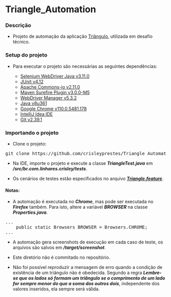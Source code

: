 # Triangle_Automation

### Descrição

- Projeto de automação da aplicação [Triângulo](https://www.vanilton.net/triangulo/), utilizada em desafio técnico.

### Setup do projeto

- Para executar o projeto são necessárias as seguintes dependências:

  - [Selenium WebDriver Java v3.11.0](https://mvnrepository.com/artifact/org.seleniumhq.selenium/selenium-java/3.11.0)
  - [JUnit v4.12](https://mvnrepository.com/artifact/junit/junit/4.12)
  - [Apache Commons-io v2.11.0](https://mvnrepository.com/artifact/commons-io/commons-io/2.11.0)
  - [Maven Surefire Plugin v3.0.0-M5](https://mvnrepository.com/artifact/org.apache.maven.plugins/maven-surefire-plugin/3.0.0-M5)
  - [WebDriver Manager v5.3.2](https://github.com/bonigarcia/webdrivermanager)
  - [Java v8u361](https://www.oracle.com/br/java/technologies/javase/javase8u211-later-archive-downloads.html)
  - [Google Chrome v110.0.5481.178](https://www.google.com/intl/pt-BR/chrome/)
  - [IntelliJ Idea IDE](https://www.jetbrains.com/idea/download/#section=windows) 
  - [Git v2.39.1](https://git-scm.com/downloads)

### Importando o projeto

- Clone o projeto:
<pre>
git clone https://github.com/crisleyprestes/Triangle_Automation.git
</pre>

- Na IDE, importe o projeto e execute a classe **_TriangleTest.java_** em **_/src/br.com.linhares.crisley/tests_**.

- Os cenários de testes estão especificados no arquivo [**_Triangle.feature_**](https://github.com/crisleyprestes/Triangle_Automation/blob/master/src/resources/TestCases/Triangle.feature).

#### Notas:
- A automação é executada no **_Chrome_**, mas pode ser executada no **_Firefox_** também. Para isto, altere a variável **_BROWSER_** na classe
**_Properties.java_**.
<pre>
...
    public static Browsers BROWSER = Browsers.CHROME;
...
</pre>

- A automação gera screenshots de execução em cada caso de teste, os arquivos são salvos em **_/target/screenshot_**. 
- Este diretório não é commitado no repositório.

- Não foi possível reproduzir a mensagem de erro quando a condição de existência de um triângulo não é obedecida. Segundo a regra **_Lembre-se que os lados só formam um triângulo se o comprimento de um lado for sempre menor do que a soma dos outros dois_**, independente dos valores inseridos, ela sempre será válida.
